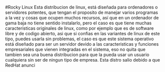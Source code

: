 #Rocky Linux
Esta distribucion de linux, está diseñada para ordenadores o servidores potentes, que tengan el proposito de manejar varios programas a la vez y cosas que ocupen muchos recursos, así que en un ordenador de gama baja no tiene sentido instalarlo, pero el caso es que tiene muchas caracteristicas originales de linux, como por ejemplo que es de software libre y de codigo abierto, asi que si confias en las variantes de linux de este tipo, puedes usarla sin problemas, el caso es que este sistema operativo está diseñado para ser un servidor devido a las caracteristicas y funciones empresariales que vienen integradas en el sistema, eso no quita que tambien sea una buena distribucion para que la pueda usar un usuario cualquiera sin ser de ningun tipo de empresa.
Esta distro salio debido a que RedHat anunci
